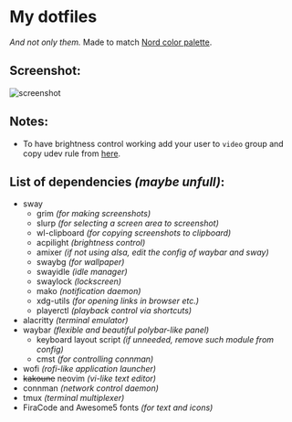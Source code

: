 # My dotfiles
*And not only them.* Made to match [Nord color palette](https://github.com/arcticicestudio/nord).
## Screenshot:
![screenshot](https://i.imgur.com/4vaRR4t.png)
## Notes:
- To have brightness control working add your user to `video` group and copy udev rule from [here](https://gitlab.com/wavexx/acpilight).

## List of dependencies *(maybe unfull)*:
- sway
  - grim *(for making screenshots)*
  - slurp *(for selecting a screen area to screenshot)*
  - wl-clipboard *(for copying screenshots to clipboard)*
  - acpilight *(brightness control)*
  - amixer *(if not using alsa, edit the config of waybar and sway)*
  - swaybg *(for wallpaper)*
  - swayidle *(idle manager)*
  - swaylock *(lockscreen)*
  - mako *(notification daemon)*
  - xdg-utils *(for opening links in browser etc.)*
  - playerctl *(playback control via shortcuts)*   
- alacritty *(terminal emulator)*
- waybar *(flexible and beautiful polybar-like panel)*
  - keyboard layout script *(if unneeded, remove such module from config)*
  - cmst *(for controlling connman)*
- wofi *(rofi-like application launcher)*
- ~~kakoune~~ neovim *(vi-like text editor)*
- connman *(network control daemon)*
- tmux *(terminal multiplexer)*
- FiraCode and Awesome5 fonts *(for text and icons)*
